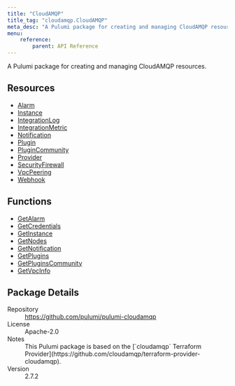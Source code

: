 ```yaml
---
title: "CloudAMQP"
title_tag: "cloudamqp.CloudAMQP"
meta_desc: "A Pulumi package for creating and managing CloudAMQP resources."
menu:
    reference:
        parent: API Reference
---
```


<!-- WARNING: this file was generated by Pulumi Docs Generator. -->
<!-- Do not edit by hand unless you're certain you know what you are doing! -->

A Pulumi package for creating and managing CloudAMQP resources.

<h2 id="resources">Resources</h2>
<ul class="api">
    <li><a href="alarm" title="Alarm"><span class="symbol resource"></span>Alarm</a></li>
    <li><a href="instance" title="Instance"><span class="symbol resource"></span>Instance</a></li>
    <li><a href="integrationlog" title="IntegrationLog"><span class="symbol resource"></span>IntegrationLog</a></li>
    <li><a href="integrationmetric" title="IntegrationMetric"><span class="symbol resource"></span>IntegrationMetric</a></li>
    <li><a href="notification" title="Notification"><span class="symbol resource"></span>Notification</a></li>
    <li><a href="plugin" title="Plugin"><span class="symbol resource"></span>Plugin</a></li>
    <li><a href="plugincommunity" title="PluginCommunity"><span class="symbol resource"></span>PluginCommunity</a></li>
    <li><a href="provider" title="Provider"><span class="symbol resource"></span>Provider</a></li>
    <li><a href="securityfirewall" title="SecurityFirewall"><span class="symbol resource"></span>SecurityFirewall</a></li>
    <li><a href="vpcpeering" title="VpcPeering"><span class="symbol resource"></span>VpcPeering</a></li>
    <li><a href="webhook" title="Webhook"><span class="symbol resource"></span>Webhook</a></li>
</ul>

<h2 id="functions">Functions</h2>
<ul class="api">
    <li><a href="getalarm" title="GetAlarm"><span class="symbol function"></span>GetAlarm</a></li>
    <li><a href="getcredentials" title="GetCredentials"><span class="symbol function"></span>GetCredentials</a></li>
    <li><a href="getinstance" title="GetInstance"><span class="symbol function"></span>GetInstance</a></li>
    <li><a href="getnodes" title="GetNodes"><span class="symbol function"></span>GetNodes</a></li>
    <li><a href="getnotification" title="GetNotification"><span class="symbol function"></span>GetNotification</a></li>
    <li><a href="getplugins" title="GetPlugins"><span class="symbol function"></span>GetPlugins</a></li>
    <li><a href="getpluginscommunity" title="GetPluginsCommunity"><span class="symbol function"></span>GetPluginsCommunity</a></li>
    <li><a href="getvpcinfo" title="GetVpcInfo"><span class="symbol function"></span>GetVpcInfo</a></li>
</ul>

<h2 id="package-details">Package Details</h2>
<dl class="package-details">
	<dt>Repository</dt>
	<dd><a href="https://github.com/pulumi/pulumi-cloudamqp">https://github.com/pulumi/pulumi-cloudamqp</a></dd>
	<dt>License</dt>
	<dd>Apache-2.0</dd>
	<dt>Notes</dt>
	<dd>This Pulumi package is based on the [`cloudamqp` Terraform Provider](https://github.com/cloudamqp/terraform-provider-cloudamqp).</dd>
	<dt>Version</dt>
	<dd>2.7.2</dd>
</dl>

